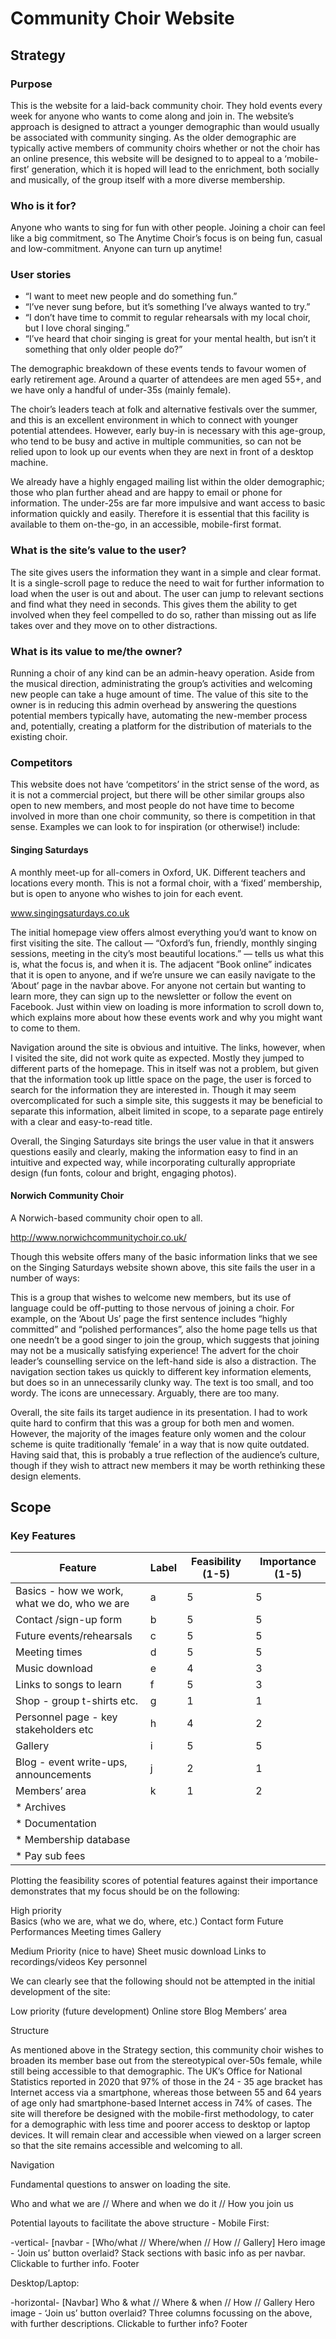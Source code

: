# Community Choir Website

## Strategy

### Purpose

This is the website for a laid-back community choir. They hold events every week for anyone who wants to come along and join in. The website’s approach is designed to attract a younger demographic than would usually be associated with community singing. As the older demographic are typically active members of community choirs whether or not the choir has an online presence, this website will be designed to to appeal to a ‘mobile-first’ generation, which it is hoped will lead to the enrichment, both socially and musically, of the group itself with a more diverse membership.

### Who is it for?

Anyone who wants to sing for fun with other people. Joining a choir can feel like a big commitment, so The Anytime Choir’s focus is on being fun, casual and low-commitment. Anyone can turn up anytime!

### User stories

* “I want to meet new people and do something fun.”
* “I’ve never sung before, but it’s something I’ve always wanted to try.”
* “I don’t have time to commit to regular rehearsals with my local choir, but I love choral singing.”
* “I’ve heard that choir singing is great for your mental health, but isn’t it something that only older people do?”

The demographic breakdown of these events tends to favour women of early retirement age. Around a quarter of attendees are men aged 55+, and we have only a handful of under-35s (mainly female).

The choir’s leaders teach at folk and alternative festivals over the summer, and this is an excellent environment in which to connect with younger potential attendees. However, early buy-in is necessary with this age-group, who tend to be busy and active in multiple communities, so can not be relied upon to look up our events when they are next in front of a desktop machine.

We already have a highly engaged mailing list within the older demographic; those who plan further ahead and are happy to email or phone for information. The under-25s are far more impulsive and want access to basic information quickly and easily. Therefore it is essential that this facility is available to them on-the-go, in an accessible, mobile-first format.



### What is the site’s value to the user?

The site gives users the information they want in a simple and clear format. It is a single-scroll page to reduce the need to wait for further information to load when the user is out and about. The user can jump to relevant sections and find what they need in seconds. This gives them the ability to get involved when they feel compelled to do so, rather than missing out as life takes over and they move on to other distractions.

### What is its value to me/the owner?

Running a choir of any kind can be an admin-heavy operation. Aside from the musical direction, administrating the group’s activities and welcoming new people can take a huge amount of time. The value of this site to the owner is in reducing this admin overhead by answering the questions potential members typically have, automating the new-member process and, potentially, creating a platform for the distribution of materials to the existing choir.

### Competitors

This website does not have ‘competitors’ in the strict sense of the word, as it is not a commercial project, but there will be other similar groups also open to new members, and most people do not have time to become involved in more than one choir community, so there is competition in that sense. Examples we can look to for inspiration (or otherwise!) include:


#### Singing Saturdays

A monthly meet-up for all-comers in Oxford, UK. Different teachers and locations every month. This is not a formal choir, with a ‘fixed’ membership, but is open to anyone who wishes to join for each event.

www.singingsaturdays.co.uk

The initial homepage view offers almost everything you’d want to know on first visiting the site. The callout — “Oxford’s fun, friendly, monthly singing sessions, meeting in the city’s most beautiful locations.” — tells us what this is, what the focus is, and when it is. The adjacent “Book online” indicates that it is open to anyone, and if we’re unsure we can easily navigate to the ‘About’ page in the navbar above. For anyone not certain but wanting to learn more, they can sign up to the newsletter or follow the event on Facebook. Just within view on loading is more information to scroll down to, which explains more about how these events work and why you might want to come to them.

Navigation around the site is obvious and intuitive. The links, however, when I visited the site, did not work quite as expected. Mostly they jumped to different parts of the homepage. This in itself was not a problem, but given that the information took up little space on the page, the user is forced to search for the information they are interested in. Though it may seem overcomplicated for such a simple site, this suggests it may be beneficial to separate this information, albeit limited in scope, to a separate page entirely with a clear and easy-to-read title.

Overall, the Singing Saturdays site brings the user value in that it answers questions easily and clearly, making the information easy to find in an intuitive and expected way, while incorporating culturally appropriate design (fun fonts, colour and bright, engaging photos).


#### Norwich Community Choir

A Norwich-based community choir open to all.

http://www.norwichcommunitychoir.co.uk/

Though this website offers many of the basic information links that we see on the Singing Saturdays website shown above, this site fails the user in a number of ways:

This is a group that wishes to welcome new members, but its use of language could be off-putting to those nervous of joining a choir. For example, on the ‘About Us’ page the first sentence includes “highly committed” and “polished performances”, also the home page tells us that one needn’t be a good singer to join the group, which suggests that joining may not be a musically satisfying experience! 
The advert for the choir leader’s counselling service on the left-hand side is also a distraction.
The navigation section takes us quickly to different key information elements, but does so in an unnecessarily clunky way. The text is too small, and too wordy. The icons are unnecessary. Arguably, there are too many. 

Overall, the site fails its target audience in its presentation. I had to work quite hard to confirm that this was a group for both men and women. However, the majority of the images feature only women and the colour scheme is quite traditionally ‘female’ in a way that is now quite outdated. Having said that, this is probably a true reflection of the audience’s culture, though if they wish to attract new members it may be worth rethinking these design elements.



## Scope

### Key Features


Feature | Label | Feasibility (1-5) | Importance (1-5)
--------|-------|-------------------|-----------------
Basics - how we work, what we do, who we are | a | 5 | 5
Contact /sign-up form | b | 5 | 5
Future events/rehearsals |c | 5 | 5
Meeting times | d | 5 | 5 
Music download | e | 4 | 3
Links to songs to learn | f | 5 | 3
Shop - group t-shirts etc. | g | 1 | 1
Personnel page - key stakeholders etc | h | 4 | 2
Gallery | i | 5 | 5 
Blog - event write-ups, announcements | j | 2 | 1
Members’ area | k | 1 | 2
* Archives |
* Documentation |
* Membership database |
* Pay sub fees | 




Plotting the feasibility scores of potential features against their importance demonstrates that my focus should be on the following:

High priority	
Basics (who we are, what we do, where, etc.)
Contact form
Future Performances
Meeting times
Gallery

Medium Priority (nice to have)
Sheet music download
Links to recordings/videos
Key personnel

We can clearly see that the following should not be attempted in the initial development of the site:

Low priority (future development)
Online store
Blog
Members’ area


Structure

As mentioned above in the Strategy section, this community choir wishes to broaden its member base out from the stereotypical over-50s female, while still being accessible to that demographic. The UK’s Office for National Statistics reported in 2020 that 97% of those in the 24 - 35 age bracket has Internet access via a smartphone, whereas those between 55 and 64 years of age only had smartphone-based Internet access in 74% of cases. The site will therefore be designed with the mobile-first methodology, to cater for a demographic with less time and poorer access to desktop or laptop devices. It will remain clear and accessible when viewed on a larger screen so that the site remains accessible and welcoming to all.

Navigation

Fundamental questions to answer on loading the site.

Who and what we are // Where and when we do it // How you join us

Potential layouts to facilitate the above structure - Mobile First:

-vertical-
[navbar - [Who/what // 
Where/when // 
How // Gallery]
Hero image - ‘Join us’ button overlaid?
Stack sections with basic info as per navbar. Clickable to further info.
Footer

Desktop/Laptop:

-horizontal-
[Navbar] Who & what // Where & when // How // Gallery
Hero image - ‘Join us’ button overlaid?
Three columns focussing on the above, with further descriptions. Clickable to further info?
Footer
